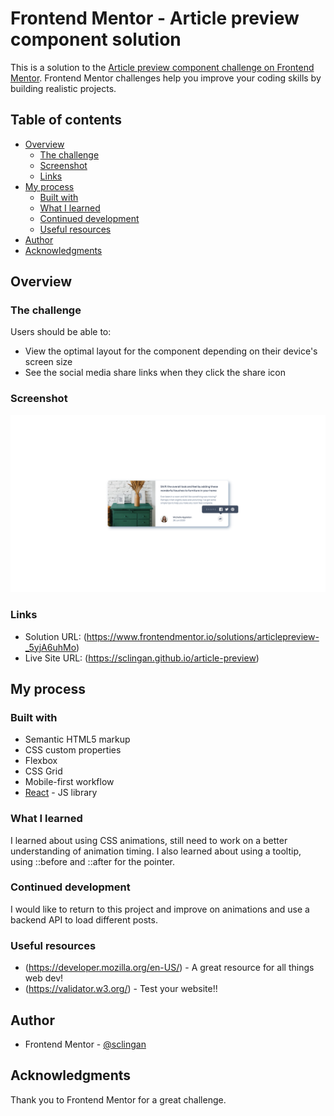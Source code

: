 # Frontend Mentor - Article preview component solution

This is a solution to the [Article preview component challenge on Frontend Mentor](https://www.frontendmentor.io/challenges/article-preview-component-dYBN_pYFT). Frontend Mentor challenges help you improve your coding skills by building realistic projects. 

## Table of contents

- [Overview](#overview)
  - [The challenge](#the-challenge)
  - [Screenshot](#screenshot)
  - [Links](#links)
- [My process](#my-process)
  - [Built with](#built-with)
  - [What I learned](#what-i-learned)
  - [Continued development](#continued-development)
  - [Useful resources](#useful-resources)
- [Author](#author)
- [Acknowledgments](#acknowledgments)


## Overview

### The challenge

Users should be able to:

- View the optimal layout for the component depending on their device's screen size
- See the social media share links when they click the share icon

### Screenshot

![](./public/images/screenshot.png)


### Links

- Solution URL: (https://www.frontendmentor.io/solutions/articlepreview-_5yjA6uhMo)
- Live Site URL: (https://sclingan.github.io/article-preview)

## My process

### Built with

- Semantic HTML5 markup
- CSS custom properties
- Flexbox
- CSS Grid
- Mobile-first workflow
- [React](https://reactjs.org/) - JS library


### What I learned

I learned about using CSS animations, still need to work on a better understanding
of animation timing. I also learned about using a tooltip, using ::before and 
::after for the pointer.


### Continued development

I would like to return to this project and improve on animations and 
use a backend API to load different posts.

### Useful resources

- (https://developer.mozilla.org/en-US/) - A great resource for all things web dev!
- (https://validator.w3.org/) - Test your website!!


## Author

- Frontend Mentor - [@sclingan](https://www.frontendmentor.io/profile/sclingan)


## Acknowledgments

Thank you to Frontend Mentor for a great challenge.
